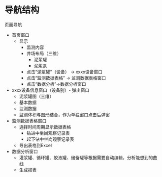 # 导航结构

页面导航

- 首页窗口
    - 显示
        - 监测内容
        - 井场布局（三维）
            - 泥浆罐
            - 泥浆泵
        - 点击“泥浆罐”（设备） → xxxx设备窗口
        - 点击“监测数据表格” → 监测数据表格窗口
        - 点击“数据分析”→数据分析窗口
- xxxx设备信息窗口（设备别）- 弹出窗口
    - 泥浆罐图（三维）
    - 基本数据
    - 监测数据
    - 监测体积与图形结合，作为单独窗口点击后弹窗
- 监测数据表格窗口
    - 选择时间周期显示数据表格
        - 钻进中坐岗观察记录表
        - 起下钻中坐岗观察记录表
    - 导出表格到Excel
- 数据分析窗口
    - 灌浆罐、循环罐、胶液罐、储备罐等根据需要自动编辑，分析能想到的曲线
    - 生成报表